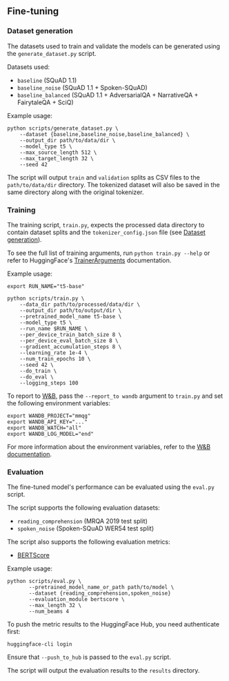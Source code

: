 ## Fine-tuning

### Dataset generation

The datasets used to train and validate the models can be generated using the `generate_dataset.py` script. 

Datasets used:
- `baseline` (SQuAD 1.1)
- `baseline_noise` (SQuAD 1.1 + Spoken-SQuAD)
- `baseline_balanced` (SQuAD 1.1 + AdversarialQA + NarrativeQA + FairytaleQA + SciQ)

Example usage:

```shell
python scripts/generate_dataset.py \
    --dataset {baseline,baseline_noise,baseline_balanced} \
    --output_dir path/to/data/dir \
    --model_type t5 \
    --max_source_length 512 \
    --max_target_length 32 \
    --seed 42
```

The script will output `train` and `validation` splits as CSV files to the
`path/to/data/dir` directory. The tokenized dataset will also be saved in the
same directory along with the original tokenizer.

### Training

The training script, `train.py`, expects the processed data directory to contain dataset splits and the `tokenizer_config.json` file (see [Dataset generation](#dataset-generation)).

To see the full list of training arguments, run `python train.py --help` or refer to HuggingFace's [TrainerArguments](https://huggingface.co/docs/transformers/main_classes/trainer#transformers.TrainingArguments) documentation.

Example usage:

```shell
export RUN_NAME="t5-base"

python scripts/train.py \
    --data_dir path/to/processed/data/dir \
    --output_dir path/to/output/dir \
    --pretrained_model_name t5-base \
    --model_type t5 \
    --run_name $RUN_NAME \
    --per_device_train_batch_size 8 \
    --per_device_eval_batch_size 8 \
    --gradient_accumulation_steps 8 \
    --learning_rate 1e-4 \
    --num_train_epochs 10 \
    --seed 42 \
    --do_train \
    --do_eval \
    --logging_steps 100
```

To report to [W&B](https://wandb.ai/), pass the `--report_to wandb` argument to
`train.py` and set the following environment variables:

```shell
export WANDB_PROJECT="mmqg"
export WANDB_API_KEY="..."
export WANDB_WATCH="all"
export WANDB_LOG_MODEL="end"
```

For more information about the environment variables, refer to the [W&B documentation](https://docs.wandb.ai/guides/track/environment-variables).

### Evaluation

The fine-tuned model's performance can be evaluated using the `eval.py` script.

The script supports the following evaluation datasets:
- `reading_comprehension` (MRQA 2019 test split)
- `spoken_noise` (Spoken-SQuAD WER54 test split)

The script also supports the following evaluation metrics:
- [BERTScore](https://arxiv.org/abs/1904.09675)


Example usage:

```shell
python scripts/eval.py \
       --pretrained_model_name_or_path path/to/model \
       --dataset {reading_comprehension,spoken_noise}
       --evaluation_module bertscore \
       --max_length 32 \
       --num_beams 4
```

To push the metric results to the HuggingFace Hub, you need authenticate first:

```shell
huggingface-cli login
```

Ensure that `--push_to_hub` is passed to the `eval.py` script.

The script will output the evaluation results to the `results` directory.
